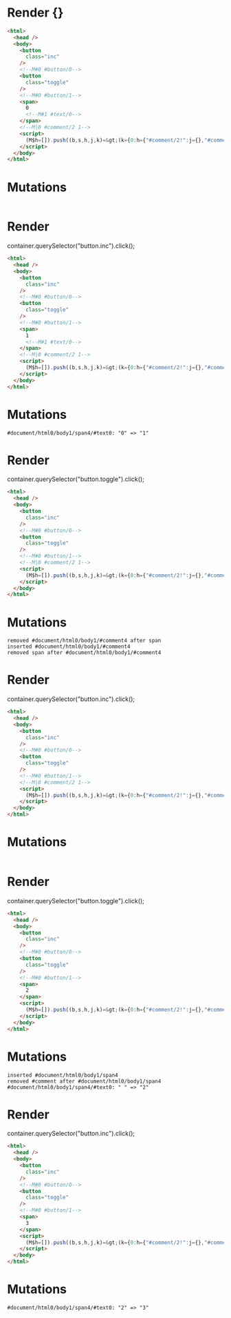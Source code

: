 # Render {}
```html
<html>
  <head />
  <body>
    <button
      class="inc"
    />
    <!--M#0 #button/0-->
    <button
      class="toggle"
    />
    <!--M#0 #button/1-->
    <span>
      0
      <!--M#1 #text/0-->
    </span>
    <!--M|0 #comment/2 1-->
    <script>
      (M$h=[]).push((b,s,h,j,k)=&gt;(k={0:h={"#comment/2!":j={},"#comment/2(":b("ifBody"),show:!0,count:0},1:j},j._=h,k),[0,"counter",])
    </script>
  </body>
</html>
```

# Mutations
```

```


# Render 
container.querySelector("button.inc").click();

```html
<html>
  <head />
  <body>
    <button
      class="inc"
    />
    <!--M#0 #button/0-->
    <button
      class="toggle"
    />
    <!--M#0 #button/1-->
    <span>
      1
      <!--M#1 #text/0-->
    </span>
    <!--M|0 #comment/2 1-->
    <script>
      (M$h=[]).push((b,s,h,j,k)=&gt;(k={0:h={"#comment/2!":j={},"#comment/2(":b("ifBody"),show:!0,count:0},1:j},j._=h,k),[0,"counter",])
    </script>
  </body>
</html>
```

# Mutations
```
#document/html0/body1/span4/#text0: "0" => "1"
```


# Render 
container.querySelector("button.toggle").click();

```html
<html>
  <head />
  <body>
    <button
      class="inc"
    />
    <!--M#0 #button/0-->
    <button
      class="toggle"
    />
    <!--M#0 #button/1-->
    <!--M|0 #comment/2 1-->
    <script>
      (M$h=[]).push((b,s,h,j,k)=&gt;(k={0:h={"#comment/2!":j={},"#comment/2(":b("ifBody"),show:!0,count:0},1:j},j._=h,k),[0,"counter",])
    </script>
  </body>
</html>
```

# Mutations
```
removed #document/html0/body1/#comment4 after span
inserted #document/html0/body1/#comment4
removed span after #document/html0/body1/#comment4
```


# Render 
container.querySelector("button.inc").click();

```html
<html>
  <head />
  <body>
    <button
      class="inc"
    />
    <!--M#0 #button/0-->
    <button
      class="toggle"
    />
    <!--M#0 #button/1-->
    <!--M|0 #comment/2 1-->
    <script>
      (M$h=[]).push((b,s,h,j,k)=&gt;(k={0:h={"#comment/2!":j={},"#comment/2(":b("ifBody"),show:!0,count:0},1:j},j._=h,k),[0,"counter",])
    </script>
  </body>
</html>
```

# Mutations
```

```


# Render 
container.querySelector("button.toggle").click();

```html
<html>
  <head />
  <body>
    <button
      class="inc"
    />
    <!--M#0 #button/0-->
    <button
      class="toggle"
    />
    <!--M#0 #button/1-->
    <span>
      2
    </span>
    <script>
      (M$h=[]).push((b,s,h,j,k)=&gt;(k={0:h={"#comment/2!":j={},"#comment/2(":b("ifBody"),show:!0,count:0},1:j},j._=h,k),[0,"counter",])
    </script>
  </body>
</html>
```

# Mutations
```
inserted #document/html0/body1/span4
removed #comment after #document/html0/body1/span4
#document/html0/body1/span4/#text0: " " => "2"
```


# Render 
container.querySelector("button.inc").click();

```html
<html>
  <head />
  <body>
    <button
      class="inc"
    />
    <!--M#0 #button/0-->
    <button
      class="toggle"
    />
    <!--M#0 #button/1-->
    <span>
      3
    </span>
    <script>
      (M$h=[]).push((b,s,h,j,k)=&gt;(k={0:h={"#comment/2!":j={},"#comment/2(":b("ifBody"),show:!0,count:0},1:j},j._=h,k),[0,"counter",])
    </script>
  </body>
</html>
```

# Mutations
```
#document/html0/body1/span4/#text0: "2" => "3"
```